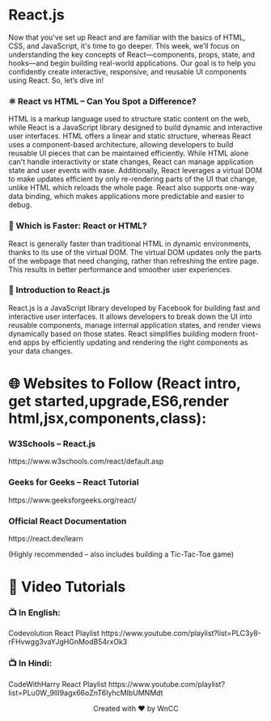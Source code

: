 <h1>React.js</h1>

Now that you've set up React and are familiar with the basics of HTML, CSS, and JavaScript, it's time to go deeper. This week, we’ll focus on understanding the key concepts of React—components, props, state, and hooks—and begin building real-world applications.
Our goal is to help you confidently create interactive, responsive, and reusable UI components using React.
So, let’s dive in!



<h3>⚛️ React vs HTML – Can You Spot a Difference?</h3>
HTML is a markup language used to structure static content on the web, while React is a JavaScript library designed to build dynamic and interactive user interfaces. HTML offers a linear and static structure, whereas React uses a component-based architecture, allowing developers to build reusable UI pieces that can be maintained efficiently. While HTML alone can't handle interactivity or state changes, React can manage application state and user events with ease. Additionally, React leverages a virtual DOM to make updates efficient by only re-rendering parts of the UI that change, unlike HTML which reloads the whole page. React also supports one-way data binding, which makes applications more predictable and easier to debug.



<h3>🚀 Which is Faster: React or HTML?</h3>
React is generally faster than traditional HTML in dynamic environments, thanks to its use of the virtual DOM. The virtual DOM updates only the parts of the webpage that need changing, rather than refreshing the entire page. This results in better performance and smoother user experiences.



<h3>🧠 Introduction to React.js</h3>
React.js is a JavaScript library developed by Facebook for building fast and interactive user interfaces. It allows developers to break down the UI into reusable components, manage internal application states, and render views dynamically based on those states.
React simplifies building modern front-end apps by efficiently updating and rendering the right components as your data changes.



# 🌐 Websites to Follow (React intro, get started,upgrade,ES6,render html,jsx,components,class):

<h3>W3Schools – React.js</h3>
 https://www.w3schools.com/react/default.asp 
 


<h3>Geeks for Geeks – React Tutorial</h3>
https://www.geeksforgeeks.org/react/



<h3>Official React Documentation</h3>
https://react.dev/learn	

 (Highly recommended – also includes building a Tic-Tac-Toe game)
 




# 🎥 Video Tutorials </h3>
<h3>📺 In English:</h3>
Codevolution React Playlist
https://www.youtube.com/playlist?list=PLC3y8-rFHvwgg3vaYJgHGnModB54rxOk3	



<h3>📺 In Hindi:</h3>
CodeWithHarry React Playlist
https://www.youtube.com/playlist?list=PLu0W_9lII9agx66oZnT6IyhcMIbUMNMdt	
<div>
<p align="center"> Created with ❤️ by WnCC </p>
</div>
